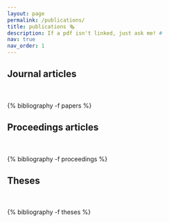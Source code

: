 ```yaml
---
layout: page
permalink: /publications/
title: publications 🗞️
description: If a pdf isn't linked, just ask me! #
nav: true
nav_order: 1
---
```

<!-- _pages/publications.md -->
<div class="publications">

<h2 class="year">Journal articles</h2><br><br>
{% bibliography -f papers %}

<h2 class="year">Proceedings articles</h2><br><br>
{% bibliography -f proceedings %}

<h2 class="year">Theses</h2><br><br>
{% bibliography -f theses %}
</div>